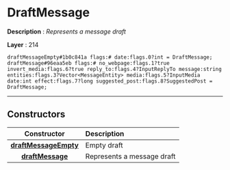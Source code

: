 # DraftMessage

**Description** : *Represents a message draft*

**Layer** : 214

```tl
draftMessageEmpty#1b0c841a flags:# date:flags.0?int = DraftMessage;
draftMessage#96eaa5eb flags:# no_webpage:flags.1?true invert_media:flags.6?true reply_to:flags.4?InputReplyTo message:string entities:flags.3?Vector<MessageEntity> media:flags.5?InputMedia date:int effect:flags.7?long suggested_post:flags.8?SuggestedPost = DraftMessage;
```

---

## Constructors

| Constructor | Description |
| :---: | :--- |
| [**draftMessageEmpty**](constructor/draftMessageEmpty) | Empty draft |
| [**draftMessage**](constructor/draftMessage) | Represents a message draft |